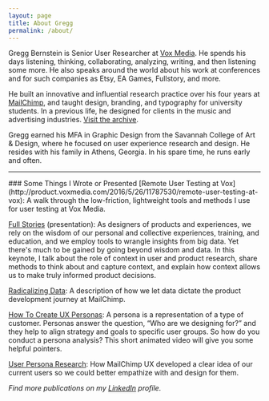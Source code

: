 ```yaml
---
layout: page
title: About Gregg
permalink: /about/
---
```

Gregg Bernstein is Senior User Researcher at [Vox Media](http://www.voxmedia.com). He spends his days listening, thinking, collaborating, analyzing, writing, and then listening some more. He also speaks around the world about his work at conferences and for such companies as Etsy, EA Games, Fullstory, and more.

He built an innovative and influential research practice over his four years at [MailChimp](http://www.mailchimp.com), and taught design, branding, and typography for university students. In a previous life, he designed for clients in the music and advertising industries. [Visit the archive](../archive).

Gregg earned his MFA in Graphic Design from the Savannah College of Art &amp; Design, where he focused on user experience research and design. He resides with his family in Athens, Georgia. In his spare time, he runs early and often.
<hr>
### Some Things I Wrote or Presented
[Remote User Testing at Vox](http://product.voxmedia.com/2016/5/26/11787530/remote-user-testing-at-vox): A walk through the low-friction, lightweight tools and methods I use for user testing at Vox Media.

[Full Stories](https://slideslive.com/38894476/full-stories) (presentation): As designers of products and experiences, we rely on the wisdom of our personal and collective experiences, training, and education, and we employ tools to wrangle insights from big data. Yet there's much to be gained by going beyond wisdom and data. In this keynote, I talk about the role of context in user and product research, share methods to think about and capture context, and explain how context allows us to make truly informed product decisions.

[Radicalizing Data](http://us5.campaign-archive1.com/?awesome=no&u=7e093c5cf4&id=361d158320): A description of how we let data dictate the product development journey at MailChimp.

[How To Create UX Personas](http://uxmastery.com/create-ux-personas/): A persona is a representation of a type of customer. Personas answer the question, “Who are we designing for?” and they help to align strategy and goals to specific user groups. So how do you conduct a persona analysis? This short animated video will give you some helpful pointers.

[User Persona Research](https://blog.mailchimp.com/new-mailchimp-user-persona-research/): How MailChimp UX developed a clear idea of our current users so we could better empathize with and design for them.

*Find more publications on my [LinkedIn](https://www.linkedin.com/in/greggbernstein) profile.*
